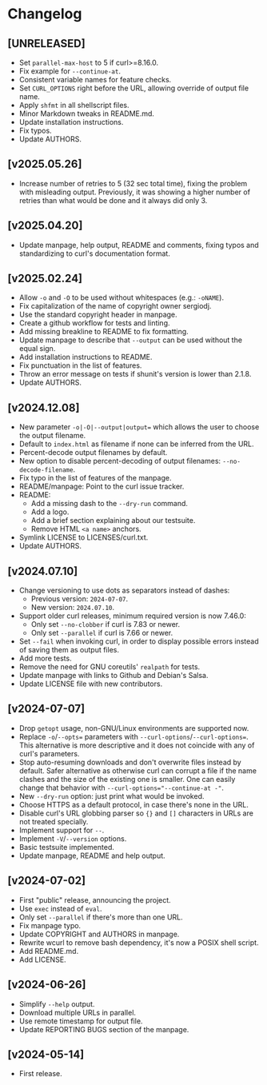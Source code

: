 <!--
Copyright (C) Samuel Henrique <samueloph@debian.org>, Sergio Durigan
Junior <sergiodj@debian.org> and many contributors, see the AUTHORS
file.

SPDX-License-Identifier: curl
-->

# Changelog

## [UNRELEASED]
 * Set `parallel-max-host` to 5 if curl>=8.16.0.
 * Fix example for `--continue-at`.
 * Consistent variable names for feature checks.
 * Set `CURL_OPTIONS` right before the URL, allowing override of output file name.
 * Apply `shfmt` in all shellscript files.
 * Minor Markdown tweaks in README.md.
 * Update installation instructions.
 * Fix typos.
 * Update AUTHORS.

## [v2025.05.26]
 * Increase number of retries to 5 (32 sec total time), fixing the problem with
   misleading output. Previously, it was showing a higher number of retries
   than what would be done and it always did only 3.

## [v2025.04.20]
 * Update manpage, help output, README and comments, fixing typos and
   standardizing to curl's documentation format.

## [v2025.02.24]
 * Allow `-o` and `-O` to be used without whitespaces (e.g.: `-oNAME`).
 * Fix capitalization of the name of copyright owner sergiodj.
 * Use the standard copyright header in manpage.
 * Create a github workflow for tests and linting.
 * Add missing breakline to README to fix formatting.
 * Update manpage to describe that `--output` can be used without the equal sign.
 * Add installation instructions to README.
 * Fix punctuation in the list of features.
 * Throw an error message on tests if shunit's version is lower than 2.1.8.
 * Update AUTHORS.

## [v2024.12.08]
 * New parameter `-o|-O|--output|output=` which allows the user to choose the output filename.
 * Default to `index.html` as filename if none can be inferred from the URL.
 * Percent-decode output filenames by default.
 * New option to disable percent-decoding of output filenames: `--no-decode-filename`.
 * Fix typo in the list of features of the manpage.
 * README/manpage: Point to the curl issue tracker.
 * README:
   - Add a missing dash to the `--dry-run` command.
   - Add a logo.
   - Add a brief section explaining about our testsuite.
   - Remove HTML `<a name>` anchors.
 * Symlink LICENSE to LICENSES/curl.txt.
 * Update AUTHORS.

## [v2024.07.10]
 * Change versioning to use dots as separators instead of dashes:
     - Previous version: `2024-07-07`.
     - New version: `2024.07.10`.
 * Support older curl releases, minimum required version is now 7.46.0:
     - Only set `--no-clobber` if curl is 7.83 or newer.
     - Only set `--parallel` if curl is 7.66 or newer.
 * Set `--fail` when invoking curl, in order to display possible errors instead of saving them as
   output files.
 * Add more tests.
 * Remove the need for GNU coreutils' `realpath` for tests.
 * Update manpage with links to Github and Debian's Salsa.
 * Update LICENSE file with new contributors.

## [v2024-07-07]
 * Drop `getopt` usage, non-GNU/Linux environments are supported now.
 * Replace `-o`/`--opts=` parameters with `--curl-options`/`--curl-options=`.
   This alternative is more descriptive and it does not coincide with any of curl's parameters.
 * Stop auto-resuming downloads and don't overwrite files instead by default.
   Safer alternative as otherwise curl can corrupt a file if the name clashes and the size of the existing one is smaller.
   One can easily change that behavior with `--curl-options="--continue-at -"`.
 * New `--dry-run` option: just print what would be invoked.
 * Choose HTTPS as a default protocol, in case there's none in the URL.
 * Disable curl's URL globbing parser so `{}` and `[]` characters in URLs are not treated specially.
 * Implement support for `--`.
 * Implement `-V`/`--version` options.
 * Basic testsuite implemented.
 * Update manpage, README and help output.

## [v2024-07-02]
 * First "public" release, announcing the project.
 * Use `exec` instead of `eval`.
 * Only set `--parallel` if there's more than one URL.
 * Fix manpage typo.
 * Update COPYRIGHT and AUTHORS in manpage.
 * Rewrite wcurl to remove bash dependency, it's now a POSIX shell script.
 * Add README.md.
 * Add LICENSE.

## [v2024-06-26]
 * Simplify `--help` output.
 * Download multiple URLs in parallel.
 * Use remote timestamp for output file.
 * Update REPORTING BUGS section of the manpage.

## [v2024-05-14]
 * First release.
